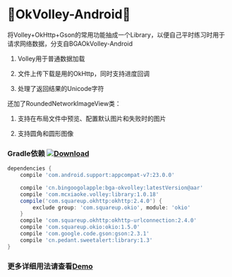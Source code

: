 :running:OkVolley-Android:running:
============

将Volley+OkHttp+Gson的常用功能抽成一个Library，以便自己平时练习时用于请求网络数据，分支自BGAOkVolley-Android

1. Volley用于普通数据加载

2. 文件上传下载是用的OkHttp，同时支持进度回调

3. 处理了返回结果的Unicode字符

还加了RoundedNetworkImageView类：

1. 支持在布局文件中预览、配置默认图片和失败时的图片

2. 支持圆角和圆形图像

### Gradle依赖 [ ![Download](https://api.bintray.com/packages/bingoogolapple/maven/bga-okvolley/images/download.svg) ](https://bintray.com/bingoogolapple/maven/bga-okvolley/_latestVersion)

```groovy
dependencies {
    compile 'com.android.support:appcompat-v7:23.0.0'

    compile 'cn.bingoogolapple:bga-okvolley:latestVersion@aar'
    compile 'com.mcxiaoke.volley:library:1.0.18'
    compile('com.squareup.okhttp:okhttp:2.4.0') {
        exclude group: 'com.squareup.okio', module: 'okio'
    }
    compile 'com.squareup.okhttp:okhttp-urlconnection:2.4.0'
    compile 'com.squareup.okio:okio:1.5.0'
    compile 'com.google.code.gson:gson:2.3.1'
    compile 'cn.pedant.sweetalert:library:1.3'
}
```


### 更多详细用法请查看[Demo](https://github.com/bingoogolapple/BGAOkVolley-Android/tree/master/demo)
